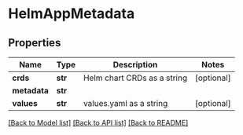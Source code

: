 # HelmAppMetadata

## Properties
Name | Type | Description | Notes
------------ | ------------- | ------------- | -------------
**crds** | **str** | Helm chart CRDs as a string | [optional] 
**metadata** | **str** |  | 
**values** | **str** | values.yaml as a string | [optional] 

[[Back to Model list]](../README.md#documentation-for-models) [[Back to API list]](../README.md#documentation-for-api-endpoints) [[Back to README]](../README.md)


